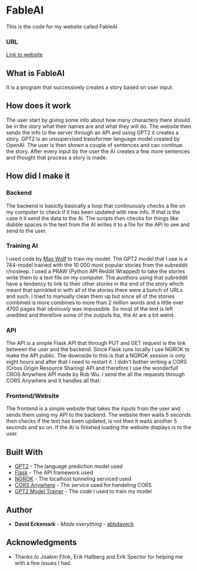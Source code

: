 # FableAI

This is the code for my website called FableAI

### URL

[Link to website](https://abbdaveck.github.io/)

## What is FableAI

It is a program that successively creates a story based on user input.


## How does it work

The user start by giving some info about how many characters there should be in the story what their names are and what they will do. The website then sends the info to the server through an API and using GPT2 it creates a story. GPT2 is an unsupervised transformer language model created by OpenAI. The user is then shown a couple of sentences and can continue the story. After every input by the user the AI creates a few more sentences and thought that process a story is made.

## How did I make it

### Backend

The backend is basiclly basically a loop that continuously checks a file on my computer to check if it has been updated with new info. If that is the case it it send the data to the AI. The scripts then checks for things like dubble spaces in the text from the AI writes it to a file for the API to see and send to the user.

### Training AI
I used code by [Max Wolf](https://minimaxir.com/2019/09/howto-gpt2/) to train my model. The GPT2 model that I use is a 744-model trained with the 10 000 most popular stories from the subreddit r/nosleep. I used a PRAW (Python API Reddit Wrapped) to take the stories write them to a text file on my computer. The auothors using that subreddit have a tendency to link to their other stories in the end of the story which meant that sprinkled in with all of the stories there were a bunch of URLs and such. I tried to manually clean them up but since all of the stories combined is more combines to more than 2 million words and a little over 4700 pages that obviously was impossible. So most of the text is left unedited and therefore some of the outputs frp, the AI are a bit weird.

### API

The API is a simple Flask API that through PUT and GET request is the link between the user and the backend. Since Flask runs locally I use NGROK to make the API public. The downside to this is that a NGROK session is only eight hours and after that I need to restart it. I didn't bother writing a CORS (Cross Origin Resource Sharing) API and therefore I use the wonderfull CROS Anywhere API made by Rob Wu. I send the all the requests through CORS Anywhere and it handles all that. 


### Frontend/Website

The frontend is a simple website that takes the inputs from the user and sends them using my API to the backend. The website then waits 5 seconds then checks if the text has been updated, is not then it waits another 5 seconds and so on. If the AI is finished loading the website displays is to the user. 


## Built With

* [GPT2](https://openai.com/blog/better-language-models/) - The language prediction model used
* [Flask](https://flask.palletsprojects.com/en/1.1.x/) - The API framework used
* [NGROK](https://ngrok.com/docs) - The localhost tunneling serviced used
* [CORS Anywhere](https://github.com/Rob--W/cors-anywhere#documentation) - The service used for handeling CORS
* [GPT2 Model Trainer](https://colab.research.google.com/drive/1OG1HxBMdIMyWfc0qP2rz6tvQwtx9Gikn#scrollTo=t6MRCaq33f7s) - The code I used to train my model



## Author

* **David Eckemark** - *Made everything* - [abbdaveck](https://github.com/abbdaveck)

## Acknowledgments

* Thanks to Joakim Flink, Erik Hallberg and Erik Spector for helping me with a few issues I had.
